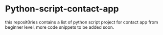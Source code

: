 # Python-script-contact-app
 this reposit0ries contains a list of python script project for contact app from beginner level, more code snippets to be added soon.
